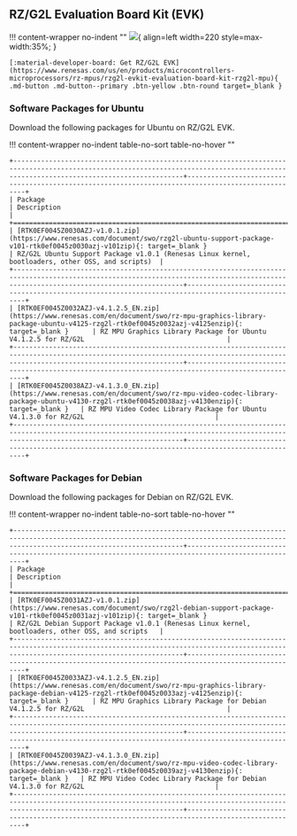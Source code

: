 ## RZ/G2L Evaluation Board Kit (EVK)

!!! content-wrapper no-indent ""
    ![](images/rtk9744l23s01000be-rzg2l-evaluation-board-kit_0.jpg){ align=left width=220 style=max-width:35%; }

    [:material-developer-board: Get RZ/G2L EVK](https://www.renesas.com/us/en/products/microcontrollers-microprocessors/rz-mpus/rzg2l-evkit-evaluation-board-kit-rzg2l-mpu){ .md-button .md-button--primary .btn-yellow .btn-round target=_blank }    

### Software Packages for Ubuntu

Download the following packages for Ubuntu on RZ/G2L EVK.

!!! content-wrapper no-indent table-no-sort table-no-hover ""

    +---------------------------------------------------------------------------------------------------------------------------------------------------------------------------------------+---------------------------------------------------------------------------------------------------+
    | Package                                                                                                                                                                               | Description                                                                                       |
    +=======================================================================================================================================================================================+===================================================================================================+
    | [RTK0EF0045Z0030AZJ-v1.0.1.zip](https://www.renesas.com/document/swo/rzg2l-ubuntu-support-package-v101-rtk0ef0045z0030azj-v101zip){: target=_blank }                                  | RZ/G2L Ubuntu Support Package v1.0.1 (Renesas Linux kernel, bootloaders, other OSS, and scripts)  |
    +---------------------------------------------------------------------------------------------------------------------------------------------------------------------------------------+---------------------------------------------------------------------------------------------------+
    | [RTK0EF0045Z0032AZJ-v4.1.2.5_EN.zip](https://www.renesas.com/en/document/swo/rz-mpu-graphics-library-package-ubuntu-v4125-rzg2l-rtk0ef0045z0032azj-v4125enzip){: target=_blank }      | RZ MPU Graphics Library Package for Ubuntu V4.1.2.5 for RZ/G2L                                    |
    +---------------------------------------------------------------------------------------------------------------------------------------------------------------------------------------+---------------------------------------------------------------------------------------------------+
    | [RTK0EF0045Z0038AZJ-v4.1.3.0_EN.zip](https://www.renesas.com/en/document/swo/rz-mpu-video-codec-library-package-ubuntu-v4130-rzg2l-rtk0ef0045z0038azj-v4130enzip){: target=_blank }   | RZ MPU Video Codec Library Package for Ubuntu V4.1.3.0 for RZ/G2L                                 |
    +---------------------------------------------------------------------------------------------------------------------------------------------------------------------------------------+---------------------------------------------------------------------------------------------------+

### Software Packages for Debian

Download the following packages for Debian on RZ/G2L EVK.

!!! content-wrapper no-indent table-no-sort table-no-hover ""

    +---------------------------------------------------------------------------------------------------------------------------------------------------------------------------------------+---------------------------------------------------------------------------------------------------+
    | Package                                                                                                                                                                               | Description                                                                                       |
    +=======================================================================================================================================================================================+===================================================================================================+
    | [RTK0EF0045Z0031AZJ-v1.0.1.zip](https://www.renesas.com/document/swo/rzg2l-debian-support-package-v101-rtk0ef0045z0031azj-v101zip){: target=_blank }                                  | RZ/G2L Debian Support Package v1.0.1 (Renesas Linux kernel, bootloaders, other OSS, and scripts   |
    +---------------------------------------------------------------------------------------------------------------------------------------------------------------------------------------+---------------------------------------------------------------------------------------------------+
    | [RTK0EF0045Z0033AZJ-v4.1.2.5_EN.zip](https://www.renesas.com/en/document/swo/rz-mpu-graphics-library-package-debian-v4125-rzg2l-rtk0ef0045z0033azj-v4125enzip){: target=_blank }      | RZ MPU Graphics Library Package for Debian V4.1.2.5 for RZ/G2L                                    |
    +---------------------------------------------------------------------------------------------------------------------------------------------------------------------------------------+---------------------------------------------------------------------------------------------------+
    | [RTK0EF0045Z0039AZJ-v4.1.3.0_EN.zip](https://www.renesas.com/en/document/swo/rz-mpu-video-codec-library-package-debian-v4130-rzg2l-rtk0ef0045z0039azj-v4130enzip){: target=_blank }   | RZ MPU Video Codec Library Package for Debian V4.1.3.0 for RZ/G2L                                 |
    +---------------------------------------------------------------------------------------------------------------------------------------------------------------------------------------+---------------------------------------------------------------------------------------------------+

